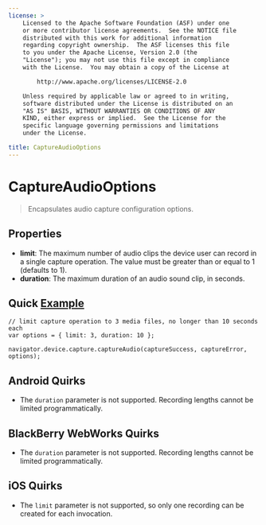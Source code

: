 ```yaml
---
license: >
    Licensed to the Apache Software Foundation (ASF) under one
    or more contributor license agreements.  See the NOTICE file
    distributed with this work for additional information
    regarding copyright ownership.  The ASF licenses this file
    to you under the Apache License, Version 2.0 (the
    "License"); you may not use this file except in compliance
    with the License.  You may obtain a copy of the License at

        http://www.apache.org/licenses/LICENSE-2.0

    Unless required by applicable law or agreed to in writing,
    software distributed under the License is distributed on an
    "AS IS" BASIS, WITHOUT WARRANTIES OR CONDITIONS OF ANY
    KIND, either express or implied.  See the License for the
    specific language governing permissions and limitations
    under the License.

title: CaptureAudioOptions
---
```


CaptureAudioOptions
===================

> Encapsulates audio capture configuration options.

Properties
----------

- __limit__: The maximum number of audio clips the device user can record in a single capture operation.  The value must be greater than or equal to 1 (defaults to 1).
- __duration__: The maximum duration of an audio sound clip, in seconds.

Quick [Example](../../storage/storage.opendatabase.html)
-------------

    // limit capture operation to 3 media files, no longer than 10 seconds each
    var options = { limit: 3, duration: 10 };

    navigator.device.capture.captureAudio(captureSuccess, captureError, options);

Android Quirks
--------------

- The `duration` parameter is not supported.  Recording lengths cannot be limited programmatically.

BlackBerry WebWorks Quirks
--------------------------

- The `duration` parameter is not supported.  Recording lengths cannot be limited programmatically.

iOS Quirks
----------

- The `limit` parameter is not supported, so only one recording can be created for each invocation.
